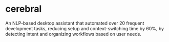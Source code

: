 # cerebral
An NLP-based desktop assistant that automated over 20 frequent development tasks, reducing setup and context-switching time by 60%, by detecting intent and organizing workflows based on user needs.
